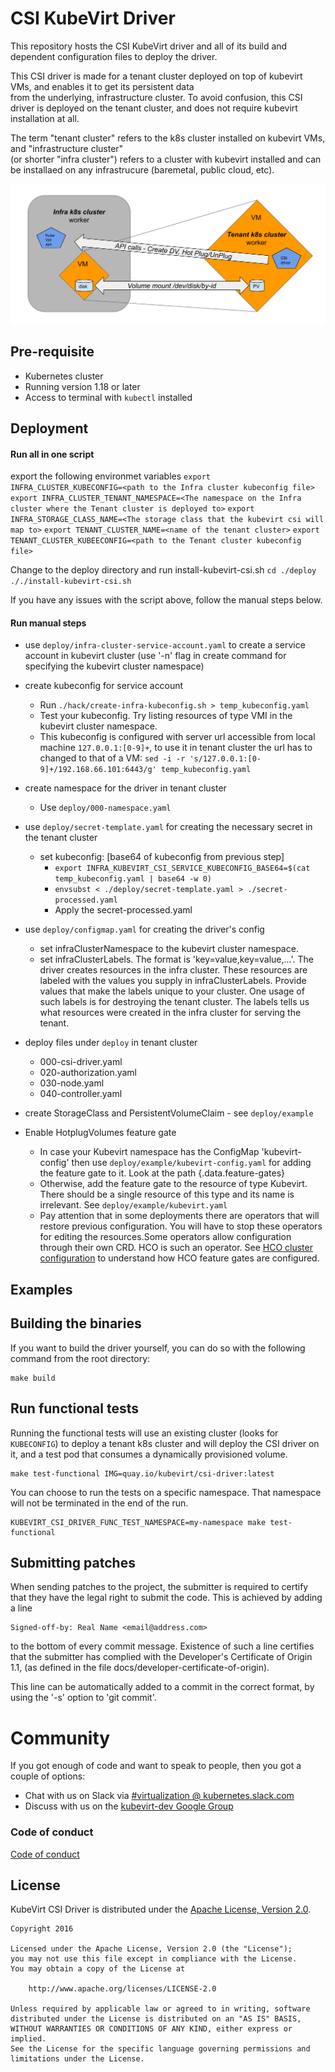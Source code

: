 
# CSI KubeVirt Driver

This repository hosts the CSI KubeVirt driver and all of its build and dependent configuration files to deploy the driver.

This CSI driver is made for a tenant cluster deployed on top of kubevirt VMs, and enables it to get its persistent data  
from the underlying, infrastructure cluster.
To avoid confusion, this CSI driver is deployed on the tenant cluster, and does not require kubevirt installation at all.

The term "tenant cluster" refers to the k8s cluster installed on kubevirt VMs, and "infrastructure cluster"  
(or shorter "infra cluster") refers to a cluster with kubevirt installed and can be installaed on any infrastrucure (baremetal, public cloud, etc).

![](docs/high-level-diagram.svg)

## Pre-requisite
- Kubernetes cluster
- Running version 1.18 or later
- Access to terminal with `kubectl` installed

## Deployment

#### Run all in one script 
export the following environmet variables
`export INFRA_CLUSTER_KUBECONFIG=<path to the Infra cluster kubeconfig file>`
`export INFRA_CLUSTER_TENANT_NAMESPACE=<The namespace on the Infra cluster where the Tenant cluster is deployed to>`
`export INFRA_STORAGE_CLASS_NAME=<The storage class that the kubevirt csi will map to>`
`export TENANT_CLUSTER_NAME=<name of the tenant cluster>`
`export TENANT_CLUSTER_KUBEECONFIG=<path to the Tenant cluster kubeconfig file>`

Change to the deploy directory and run install-kubevirt-csi.sh
`cd ./deploy`
`././install-kubevirt-csi.sh`

If you have any issues with the script above, follow the manual steps below.

#### Run manual steps
- use `deploy/infra-cluster-service-account.yaml` to create a service account in kubevirt cluster (use '-n' flag in create command for specifying the kubevirt cluster namespace)
- create kubeconfig for service account
    - Run `./hack/create-infra-kubeconfig.sh > temp_kubeconfig.yaml`  
    - Test your kubeconfig. Try listing resources of type VMI in the kubevirt cluster namespace.
    - This kubeconfig is configured with server url accessible from local machine `127.0.0.1:[0-9]+`, to use it in tenant 
  cluster the url has to changed to that of a VM: `sed -i -r 's/127.0.0.1:[0-9]+/192.168.66.101:6443/g' temp_kubeconfig.yaml`

- create namespace for the driver in tenant cluster
    - Use `deploy/000-namespace.yaml`
- use `deploy/secret-template.yaml` for creating the necessary secret in the tenant cluster
    - set kubeconfig: [base64 of kubeconfig from previous step]
        - `export INFRA_KUBEVIRT_CSI_SERVICE_KUBECONFIG_BASE64=$(cat temp_kubeconfig.yaml | base64 -w 0)`
        - `envsubst < ./deploy/secret-template.yaml > ./secret-processed.yaml`
        - Apply the secret-processed.yaml 
- use `deploy/configmap.yaml` for creating the driver's config
    - set infraClusterNamespace to the kubevirt cluster namespace.
    - set infraClusterLabels. The format is 'key=value,key=value,...'. The driver creates resources in the infra cluster. These resources are labeled with the values you supply in infraClusterLabels. Provide values that make the labels unique to your cluster. One usage of such labels is for destroying the tenant cluster. The labels tells us what resources were created in the infra cluster for serving the tenant.
- deploy files under `deploy` in  tenant cluster
    - 000-csi-driver.yaml
    - 020-authorization.yaml
    - 030-node.yaml
    - 040-controller.yaml
- create StorageClass and PersistentVolumeClaim - see `deploy/example`
- Enable HotplugVolumes feature gate
    - In case your Kubevirt namespace has the ConfigMap 'kubevirt-config' then use `deploy/example/kubevirt-config.yaml` for adding the feature gate to it. Look at the path {.data.feature-gates}
    - Otherwise, add the feature gate to the resource of type Kubevirt. There should be a single resource of this type and its name is irrelevant. See `deploy/example/kubevirt.yaml`
    - Pay attention that in some deployments there are operators that will restore previous configuration. You will have to stop these operators for editing the resources.Some operators allow configuration through their own CRD. HCO is such an operator. See [HCO cluster configuration](https://github.com/kubevirt/hyperconverged-cluster-operator/blob/master/docs/cluster-configuration.md) to understand how HCO feature gates are configured.

## Examples

## Building the binaries

If you want to build the driver yourself, you can do so with the following command from the root directory:

```shell
make build
```

## Run functional tests

Running the functional tests will use an existing cluster (looks for `KUBECONFIG`) to deploy a tenant k8s cluster 
and will deploy the CSI driver on it, and a test pod that consumes a dynamically provisioned volume.

```shell
make test-functional IMG=quay.io/kubevirt/csi-driver:latest
```

You can choose to run the tests on a specific namespace. That namespace will not be terminated in the end of the run.
```shell
KUBEVIRT_CSI_DRIVER_FUNC_TEST_NAMESPACE=my-namespace make test-functional
```
## Submitting patches

When sending patches to the project, the submitter is required to certify that
they have the legal right to submit the code. This is achieved by adding a line

    Signed-off-by: Real Name <email@address.com>

to the bottom of every commit message. Existence of such a line certifies
that the submitter has complied with the Developer's Certificate of Origin 1.1,
(as defined in the file docs/developer-certificate-of-origin).

This line can be automatically added to a commit in the correct format, by
using the '-s' option to 'git commit'.

# Community

If you got enough of code and want to speak to people, then you got a couple
of options:

* Chat with us on Slack via [#virtualization @ kubernetes.slack.com](https://kubernetes.slack.com/?redir=%2Farchives%2FC8ED7RKFE)
* Discuss with us on the [kubevirt-dev Google Group](https://groups.google.com/forum/#!forum/kubevirt-dev)

### Code of conduct

[Code of conduct](CODE_OF_CONDUCT.md)

## License

KubeVirt CSI Driver is distributed under the
[Apache License, Version 2.0](http://www.apache.org/licenses/LICENSE-2.0.txt).

    Copyright 2016

    Licensed under the Apache License, Version 2.0 (the "License");
    you may not use this file except in compliance with the License.
    You may obtain a copy of the License at

        http://www.apache.org/licenses/LICENSE-2.0

    Unless required by applicable law or agreed to in writing, software
    distributed under the License is distributed on an "AS IS" BASIS,
    WITHOUT WARRANTIES OR CONDITIONS OF ANY KIND, either express or implied.
    See the License for the specific language governing permissions and
    limitations under the License.
